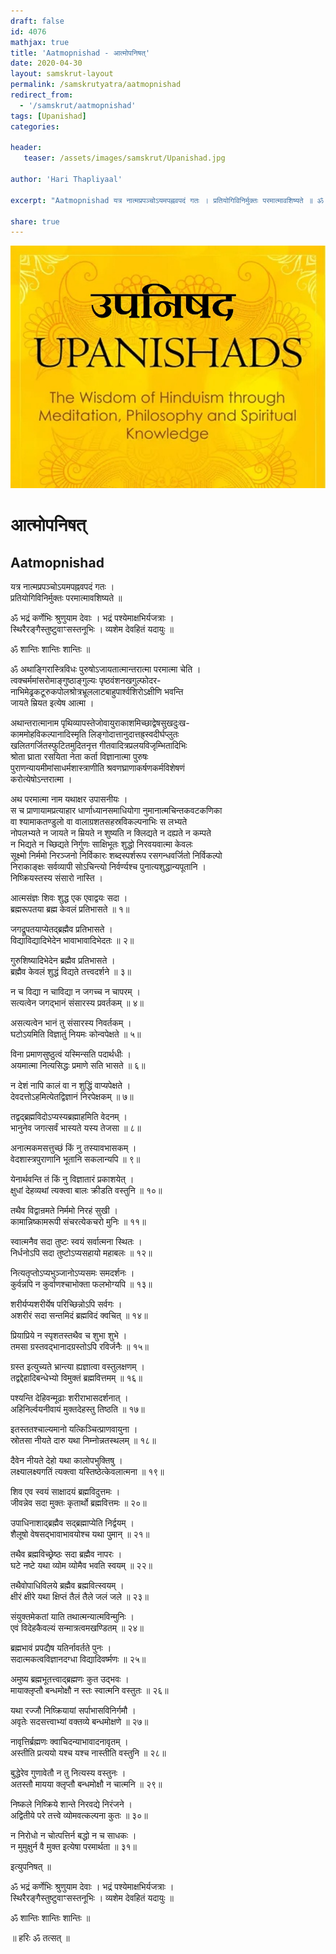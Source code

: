 ```yaml
---
draft: false
id: 4076    
mathjax: true    
title: 'Aatmopnishad - आत्मोपनिषत्'    
date: 2020-04-30    
layout: samskrut-layout 
permalink: /samskrutyatra/aatmopnishad
redirect_from: 
  - '/samskrut/aatmopnishad'
tags: [Upanishad]    
categories:    
    
header:    
   teaser: /assets/images/samskrut/Upanishad.jpg    
    
author: 'Hari Thapliyaal'    
    
excerpt: "Aatmopnishad यत्र नात्मप्रपञ्चोऽयमपह्नवपदं गतः । प्रतियोगिविनिर्मुक्तः परमात्मावशिष्यते ॥ ॐ भद्रं कर्णेभिः श्रुणुयाम देवाः । भद्रं पश्येमाक्षभिर्यजत्राः । स्थिरैरङ्गैस्तुष्टुवाꣳसस्तनूभिः । व्यशेम देवहितं यदायुः ॥ ॐ शान्तिः शान्तिः शान्तिः ॥ ॐ अथाङ्गिरास्त्रिविधः पुरुषोऽजायतात्मान्तरात्मा परमात्मा चेति । त्वक्चर्ममांसरोमाङ्गुष्ठाङ्गुल्यः पृष्ठवंशनखगुल्फोदर- नाभिमेढ्रकटूरुकपोलश्रोत्रभ्रूललाटबाहुपार्श्वशिरोऽक्षीणि भवन्ति जायते"
    
share: true    
---
```

![](/assets/images/samskrut/Upanishad.jpg)    
    
# आत्मोपनिषत्    
## Aatmopnishad    
    
यत्र नात्मप्रपञ्चोऽयमपह्नवपदं गतः ।    
प्रतियोगिविनिर्मुक्तः परमात्मावशिष्यते ॥    
    
ॐ भद्रं कर्णेभिः श्रुणुयाम देवाः । भद्रं पश्येमाक्षभिर्यजत्राः ।    
स्थिरैरङ्गैस्तुष्टुवाꣳसस्तनूभिः । व्यशेम देवहितं यदायुः ॥    
    
ॐ शान्तिः शान्तिः शान्तिः ॥    
    
ॐ अथाङ्गिरास्त्रिविधः पुरुषोऽजायतात्मान्तरात्मा परमात्मा चेति ।    
त्वक्चर्ममांसरोमाङ्गुष्ठाङ्गुल्यः पृष्ठवंशनखगुल्फोदर-    
नाभिमेढ्रकटूरुकपोलश्रोत्रभ्रूललाटबाहुपार्श्वशिरोऽक्षीणि भवन्ति    
जायते म्रियत इत्येष आत्मा ।    
    
अथान्तरात्मानाम पृथिव्यापस्तेजोवायुराकाशमिच्छाद्वेषसुखदुःख-    
काममोहविकल्पानादिस्मृति लिङ्गोदात्तानुदात्तह्र्स्वदीर्घप्लुतः    
खलितगर्जितस्फुटितमुदितनृत्त गीतवादित्रप्रलयविजृम्भितादिभिः    
श्रोता घ्राता रसयिता नेता कर्ता विज्ञानात्मा पुरुषः    
पुराणन्यायमीमांसाधर्मशास्त्राणीति श्रवणघ्राणाकर्षणकर्मविशेषणं    
करोत्येषोऽन्तरात्मा ।    
    
अथ परमात्मा नाम यथाक्षर उपासनीयः ।    
स च प्राणायामप्रत्याहार धार्णाध्यानसमाधियोगा नुमानात्मचिन्तकवटकणिका    
वा श्यामाकतण्डुलो वा वालाग्रशतसहस्रविकल्पनाभिः स लभ्यते    
नोपलभ्यते न जायते न म्रियते न शुष्यति न क्लिद्यते न दह्यते न कम्पते    
न भिद्यते न च्छिद्यते निर्गुणः साक्षिभूतः शुद्धो निरवयवात्मा केवलः    
सूक्ष्मो निर्ममो निरञ्जनो निर्विकारः शब्दस्पर्शरूप रसगन्धवर्जितो निर्विकल्पो    
निराकाङ्क्षः सर्वव्यापी सोऽचिन्त्यो निर्वर्ण्यश्च पुनात्यशुद्धान्यपूतानि ।    
निष्क्रियस्तस्य संसारो नास्ति ।    
    
आत्मसंज्ञः शिवः शुद्ध एक एवाद्वयः सदा ।    
ब्रह्मरूपतया ब्रह्म केवलं प्रतिभासते ॥ १॥    
    
जगद्रूपतयाप्येतद्ब्रह्मैव प्रतिभासते ।    
विद्याविद्यादिभेदेन भावाभावादिभेदतः ॥ २॥    
    
गुरुशिष्यादिभेदेन ब्रह्मैव प्रतिभासते ।    
ब्रह्मैव केवलं शुद्धं विद्यते तत्त्वदर्शने ॥ ३॥    
    
न च विद्या न चाविद्या न जगच्च न चापरम् ।    
सत्यत्वेन जगद्भानं संसारस्य प्रवर्तकम् ॥ ४॥    
    
असत्यत्वेन भानं तु संसारस्य निवर्तकम् ।    
घटोऽयमिति विज्ञातुं नियमः कोन्वपेक्षते ॥ ५॥    
    
विना प्रमाणसुष्ठुत्वं यस्मिन्सति पदार्थधीः ।    
अयमात्मा नित्यसिद्धः प्रमाणे सति भासते ॥ ६॥    
    
न देशं नापि कालं वा न शुद्धिं वाप्यपेक्षते ।    
देवदत्तोऽहमित्येतद्विज्ञानं निरपेक्षकम् ॥ ७॥    
    
तद्वद्ब्रह्मविदोऽप्यस्यब्रह्माहमिति वेदनम् ।    
भानुनेव जगत्सर्वं भास्यते यस्य तेजसा ॥ ८॥    
    
अनात्मकमसत्तुच्छं किं नु तस्यावभासकम् ।    
वेदशास्त्रपुराणानि भूतानि सकलान्यपि ॥ ९॥    
    
येनार्थवन्ति तं किं नु विज्ञातारं प्रकाशयेत् ।    
क्षुधां देहव्यथां त्यक्त्वा बालः क्रीडति वस्तुनि ॥ १०॥    
    
तथैव विद्वान्रमते निर्ममो निरहं सुखी ।    
कामान्निष्कामरूपी संचरत्येकचरो मुनिः ॥ ११॥    
    
स्वात्मनैव सदा तुष्टः स्वयं सर्वात्मना स्थितः ।    
निर्धनोऽपि सदा तुष्टोऽप्यसहायो महाबलः ॥ १२॥    
    
नित्यतृप्तोऽप्यभुञ्जानोऽप्यसमः समदर्शनः ।    
कुर्वन्नपि न कुर्वाणश्चाभोक्ता फलभोग्यपि ॥ १३॥    
    
शरीर्यप्यशरीर्येष परिच्छिन्नोऽपि सर्वगः ।    
अशरीरं सदा सन्तमिदं ब्रह्मविदं क्वचित् ॥ १४॥    
    
प्रियाप्रिये न स्पृशतस्तथैव च शुभा शुभे ।    
तमसा ग्रस्तवद्भानादग्रस्तोऽपि रविर्जनैः ॥ १५॥    
    
ग्रस्त इत्युच्यते भ्रान्त्या ह्यज्ञात्वा वस्तुलक्षणम् ।    
तद्वद्देहादिबन्धेभ्यो विमुक्तं ब्रह्मवित्तमम् ॥ १६॥    
    
पश्यन्ति देहिवन्मूढाः शरीराभासदर्शनात् ।    
अहिनिर्ल्वयनीवायं मुक्तदेहस्तु तिष्ठति ॥ १७॥    
    
इतस्ततश्चाल्यमानो यत्किञ्चित्प्राणवायुना ।    
स्रोतसा नीयते दारु यथा निम्नोन्नतस्थलम् ॥ १८॥    
    
दैवेन नीयते देहो यथा कालोपभुक्तिषु ।    
लक्ष्यालक्ष्यगतिं त्यक्त्वा यस्तिष्ठेत्केवलात्मना ॥ १९॥    
    
शिव एव स्वयं साक्षादयं ब्रह्मविदुत्तमः ।    
जीवन्नेव सदा मुक्तः कृतार्थो ब्रह्मवित्तमः ॥ २०॥    
    
उपाधिनाशाद्ब्रह्मैव सद्ब्रह्माप्येति निर्द्वयम् ।    
शैलूषो वेषसद्भावाभावयोश्च यथा पुमान् ॥ २१॥    
    
तथैव ब्रह्मविच्छ्रेष्ठः सदा ब्रह्मैव नापरः ।    
घटे नष्टे यथा व्योम व्योमैव भवति स्वयम् ॥ २२॥    
    
तथैवोपाधिविलये ब्रह्मैव ब्रह्मवित्स्वयम् ।    
क्षीरं क्षीरे यथा क्षिप्तं तैलं तैले जलं जले ॥ २३॥    
    
संयुक्तमेकतां याति तथात्मन्यात्मविन्मुनिः ।    
एवं विदेहकैवल्यं सन्मात्रत्वमखण्डितम् ॥ २४॥    
    
ब्रह्मभावं प्रपद्यैष यतिर्नावर्तते पुनः ।    
सदात्मकत्वविज्ञानदग्धा विद्यादिवर्ष्मणः ॥ २५॥    
    
अमुष्य ब्रह्मभूतत्त्वाद्ब्रह्मणः कुत उद्भवः ।    
मायाक्लृप्तौ बन्धमोक्षौ न स्तः स्वात्मनि वस्तुतः ॥ २६॥    
    
यथा रज्जौ निष्क्रियायां सर्पाभासविनिर्गमौ ।    
अवृतेः सदसत्त्वाभ्यां वक्तव्ये बन्धमोक्षणे ॥ २७॥    
    
नावृत्तिर्ब्रह्मणः क्वाचिदन्याभावादनावृतम् ।    
अस्तीति प्रत्ययो यश्च यश्च नास्तीति वस्तुनि ॥ २८॥    
    
बुद्धेरेव गुणावेतौ न तु नित्यस्य वस्तुनः ।    
अतस्तौ मायया क्लृप्तौ बन्धमोक्षौ न चात्मनि ॥ २९॥    
    
निष्कले निष्क्रिये शान्ते निरवद्ये निरंजने ।    
अद्वितीये परे तत्त्वे व्योमवत्कल्पना कुतः ॥ ३०॥    
    
न निरोधो न चोत्पत्तिर्न बद्धो न च साधकः ।    
न मुमुक्षुर्न वै मुक्त इत्येषा परमार्थता ॥ ३१॥    
    
इत्युपनिषत् ॥    
    
ॐ भद्रं कर्णेभिः श्रुणुयाम देवाः । भद्रं पश्येमाक्षभिर्यजत्राः ।    
स्थिरैरङ्गैस्तुष्टुवाꣳसस्तनूभिः । व्यशेम देवहितं यदायुः ॥    
    
ॐ शान्तिः शान्तिः शान्तिः ॥    
    
॥ हरिः ॐ तत्सत् ॥    
    
